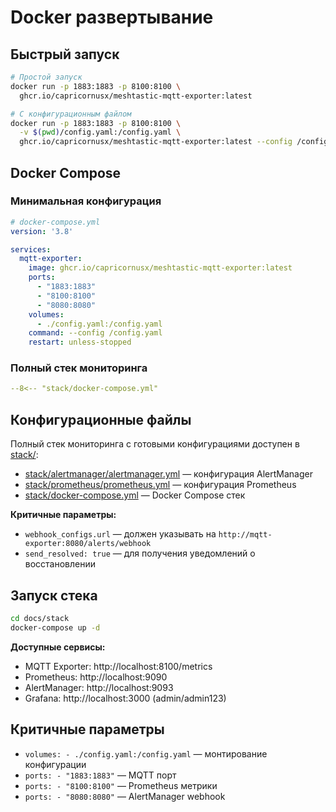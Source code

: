 # Docker развертывание

## Быстрый запуск

```bash
# Простой запуск
docker run -p 1883:1883 -p 8100:8100 \
  ghcr.io/capricornusx/meshtastic-mqtt-exporter:latest

# С конфигурационным файлом
docker run -p 1883:1883 -p 8100:8100 \
  -v $(pwd)/config.yaml:/config.yaml \
  ghcr.io/capricornusx/meshtastic-mqtt-exporter:latest --config /config.yaml
```

## Docker Compose

### Минимальная конфигурация

```yaml
# docker-compose.yml
version: '3.8'

services:
  mqtt-exporter:
    image: ghcr.io/capricornusx/meshtastic-mqtt-exporter:latest
    ports:
      - "1883:1883"
      - "8100:8100"
      - "8080:8080"
    volumes:
      - ./config.yaml:/config.yaml
    command: --config /config.yaml
    restart: unless-stopped
```

### Полный стек мониторинга

```yaml title="docker-compose.yml"
--8<-- "stack/docker-compose.yml"
```

## Конфигурационные файлы

Полный стек мониторинга с готовыми конфигурациями доступен в [stack/](../stack/):

- [stack/alertmanager/alertmanager.yml](../stack/alertmanager/alertmanager.yml) — конфигурация AlertManager
- [stack/prometheus/prometheus.yml](../stack/prometheus/prometheus.yml) — конфигурация Prometheus
- [stack/docker-compose.yml](../stack/docker-compose.yml) — Docker Compose стек

**Критичные параметры:**
- `webhook_configs.url` — должен указывать на `http://mqtt-exporter:8080/alerts/webhook`
- `send_resolved: true` — для получения уведомлений о восстановлении

## Запуск стека

```bash
cd docs/stack
docker-compose up -d
```

**Доступные сервисы:**
- MQTT Exporter: http://localhost:8100/metrics
- Prometheus: http://localhost:9090
- AlertManager: http://localhost:9093
- Grafana: http://localhost:3000 (admin/admin123)

## Критичные параметры

- `volumes: - ./config.yaml:/config.yaml` — монтирование конфигурации
- `ports: - "1883:1883"` — MQTT порт
- `ports: - "8100:8100"` — Prometheus метрики
- `ports: - "8080:8080"` — AlertManager webhook